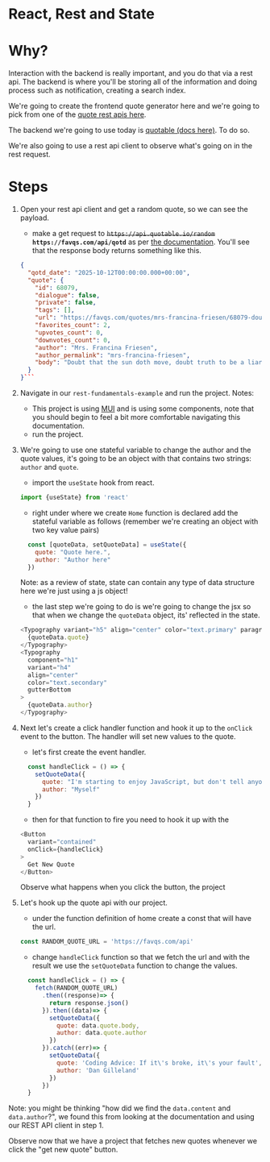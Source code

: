 # React, Rest and State

# Why?

Interaction with the backend is really important, and you do that via a rest api. The backend is where you'll be storing all of the information and doing process such as notification, creating a search index.

We're going to create the frontend quote generator here and we're going to pick from one of the [quote rest apis here](https://github.com/public-apis/public-apis#personality).

The backend we're going to use today is [quotable (docs here)](https://github.com/lukePeavey/quotable).
To do so.

We're also going to use a rest api client to observe what's going on in the rest request.

# Steps

1. Open your rest api client and get a random quote, so we can see the payload.
   - make a get request to ~~`https://api.quotable.io/random`~~ **`https://favqs.com/api/qotd`** as per [the documentation](https://favqs.com/api).
   You'll see that the response body returns something like this.

    ```json
    {
      "qotd_date": "2025-10-12T00:00:00.000+00:00",
      "quote": {
        "id": 68079,
        "dialogue": false,
        "private": false,
        "tags": [],
        "url": "https://favqs.com/quotes/mrs-francina-friesen/68079-doubt-that-th-",
        "favorites_count": 2,
        "upvotes_count": 0,
        "downvotes_count": 0,
        "author": "Mrs. Francina Friesen",
        "author_permalink": "mrs-francina-friesen",
        "body": "Doubt that the sun doth move, doubt truth to be a liar, but never doubt I love."
      }
    }```

1. Navigate in our `rest-fundamentals-example` and run the project.
Notes:
   - This project is using [MUI](https://mui.com/) and is using some components, note that you should begin to feel a bit more comfortable navigating this documentation.
   - run the project. 
1. We're going to use one stateful variable to change the author and the quote values, it's going to be an object with that contains two strings: `author` and `quote`.
   - import the `useState` hook from react.

    ```js
    import {useState} from 'react'
    ```

   - right under where we create `Home` function is declared add the stateful variable as follows (remember we're creating an object with two key value pairs)

    ```js
      const [quoteData, setQuoteData] = useState({
        quote: "Quote here.",
        author: "Author here"
      })
    ```

    Note: as a review of state, state can contain any type of data structure here we're just using a js object!
   - the last step we're going to do is we're going to change the jsx so that when we change the `quoteData` object, its' reflected in the state.

    ```js
    <Typography variant="h5" align="center" color="text.primary" paragraph>
      {quoteData.quote}
    </Typography>
    <Typography
      component="h1"
      variant="h4"
      align="center"
      color="text.secondary"
      gutterBottom
    >
      {quoteData.author}
    </Typography>
    ```

1. Next let's create a click handler function and hook it up to the `onClick` event to the button. The handler will set new values to the quote.
   - let's first create the event handler.

    ```js
      const handleClick = () => {
        setQuoteData({
          quote: "I'm starting to enjoy JavaScript, but don't tell anyone",
          author: "Myself"
        })
      }
    ```

   - then for that function to fire you need to hook it up with the 

    ```js
    <Button
      variant="contained"
      onClick={handleClick}
    >
      Get New Quote
    </Button>
    ```

    Observe what happens when you click the button, the project 
1. Let's hook up the quote api with our project.
   - under the function definition of home create a const that will have the url.

    ```js
    const RANDOM_QUOTE_URL = 'https://favqs.com/api'
    ```

   - change `handleClick` function so that we fetch the url and with the result we use the `setQuoteData` function to change the values.

    ```js
      const handleClick = () => {
        fetch(RANDOM_QUOTE_URL)
          .then((response)=> {
            return response.json()
          }).then((data)=> {
            setQuoteData({
              quote: data.quote.body,
              author: data.quote.author
            })
          }).catch((err)=> {
            setQuoteData({
              quote: 'Coding Advice: If it\'s broke, it\'s your fault',
              author: 'Dan Gilleland'
            })
          })
      }
    ```

Note: you might be thinking "how did we find the `data.content` and `data.author`?", we found this from looking at the documentation and using our REST API client in step 1.

Observe now that we have a project that fetches new quotes whenever we click the "get new quote" button.
